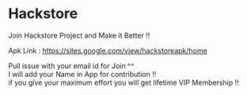 # Hackstore
Join Hackstore Project and Make it Better !!<br>

Apk Link : https://sites.google.com/view/hackstoreapk/home<br>

Pull issue with your email id for Join ^^<br>
I will add your Name in App for contribution !!<br>
if you give your maximum effort you will get lifetime VIP Membership !!<br>
